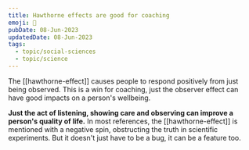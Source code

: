 ```yaml
---
title: Hawthorne effects are good for coaching
emoji: 🏃
pubDate: 08-Jun-2023
updatedDate: 08-Jun-2023
tags:
  - topic/social-sciences
  - topic/science
---
```


The [[hawthorne-effect]] causes people to respond positively from just being observed. This is a win for coaching, just the observer effect can have good impacts on a person's wellbeing. 

**Just the act of listening, showing care and observing can improve a person's quality of life.** In most references, the [[hawthorne-effect]] is mentioned with a negative spin, obstructing the truth in scientific experiments. But it doesn't just have to be a bug, it can be a feature too.
